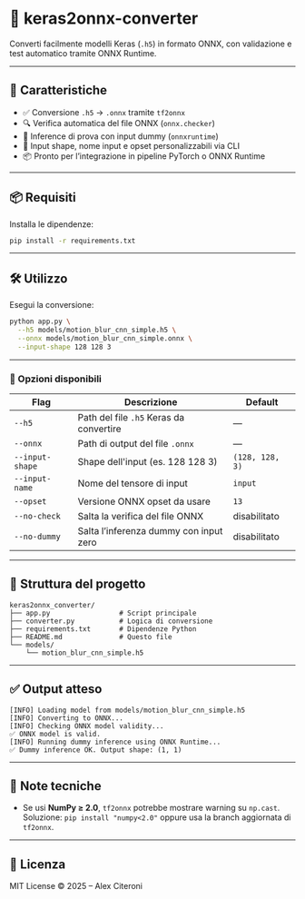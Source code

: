 # 🧠 keras2onnx-converter

Converti facilmente modelli Keras (`.h5`) in formato ONNX, con validazione e test automatico tramite ONNX Runtime.

---

## 🚀 Caratteristiche

* ✅ Conversione `.h5` → `.onnx` tramite `tf2onnx`
* 🔍 Verifica automatica del file ONNX (`onnx.checker`)
* 🧪 Inference di prova con input dummy (`onnxruntime`)
* 🔧 Input shape, nome input e opset personalizzabili via CLI
* 📦 Pronto per l’integrazione in pipeline PyTorch o ONNX Runtime

---

## 📦 Requisiti

Installa le dipendenze:

```bash
pip install -r requirements.txt
```

---

## 🛠️ Utilizzo

Esegui la conversione:

```bash
python app.py \
  --h5 models/motion_blur_cnn_simple.h5 \
  --onnx models/motion_blur_cnn_simple.onnx \
  --input-shape 128 128 3
```

---

### 📌 Opzioni disponibili

| Flag            | Descrizione                             | Default         |
| --------------- | --------------------------------------- | --------------- |
| `--h5`          | Path del file `.h5` Keras da convertire | —               |
| `--onnx`        | Path di output del file `.onnx`         | —               |
| `--input-shape` | Shape dell'input (es. 128 128 3)        | `(128, 128, 3)` |
| `--input-name`  | Nome del tensore di input               | `input`         |
| `--opset`       | Versione ONNX opset da usare            | `13`            |
| `--no-check`    | Salta la verifica del file ONNX         | disabilitato    |
| `--no-dummy`    | Salta l’inferenza dummy con input zero  | disabilitato    |

---

## 📂 Struttura del progetto

```
keras2onnx_converter/
├── app.py                 # Script principale
├── converter.py           # Logica di conversione
├── requirements.txt       # Dipendenze Python
├── README.md              # Questo file
└── models/
    └── motion_blur_cnn_simple.h5
```

---

## ✅ Output atteso

```
[INFO] Loading model from models/motion_blur_cnn_simple.h5
[INFO] Converting to ONNX...
[INFO] Checking ONNX model validity...
✅ ONNX model is valid.
[INFO] Running dummy inference using ONNX Runtime...
✅ Dummy inference OK. Output shape: (1, 1)
```

---

## 🔧 Note tecniche

* Se usi **NumPy ≥ 2.0**, `tf2onnx` potrebbe mostrare warning su `np.cast`.
  Soluzione: `pip install "numpy<2.0"` oppure usa la branch aggiornata di `tf2onnx`.

---

## 📜 Licenza

MIT License © 2025 – Alex Citeroni
